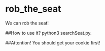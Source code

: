 # rob_the_seat
We can rob the seat!

##How to use it?
python3 searchSeat.py.

##Attention! 
You should get your cookie first!
